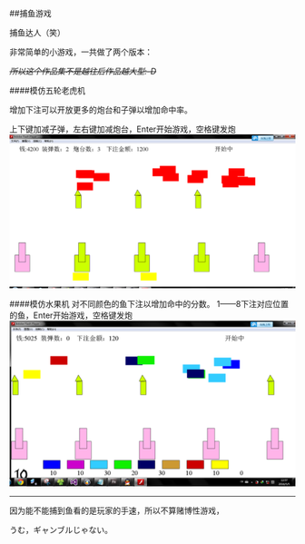 ##捕鱼游戏

捕鱼达人（笑）

非常简单的小游戏，一共做了两个版本：

~~*所以这个作品集不是越往后作品越大型:-D*~~

####模仿五轮老虎机

增加下注可以开放更多的炮台和子弹以增加命中率。

上下键加减子弹，左右键加减炮台，Enter开始游戏，空格键发炮
<img src="https://raw.githubusercontent.com/CloudTsang/AS3Works/master/picture/shoot1.png"/>

####模仿水果机
对不同颜色的鱼下注以增加命中的分数。
1——8下注对应位置的鱼，Enter开始游戏，空格键发炮
<img src="https://raw.githubusercontent.com/CloudTsang/AS3Works/master/picture/shoot2.png"/>

----
因为能不能捕到鱼看的是玩家的手速，所以不算赌博性游戏，

うむ，ギャンブルじゃない。